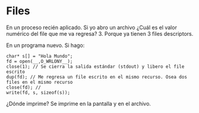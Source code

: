 Files
===
En un proceso recién aplicado. Si yo abro un archivo ¿Cuál es el valor numérico del file que me va regresa? 3. Porque ya tienen 3 files descriptors.

En un programa nuevo. Si hago:
<pre><code>char* s[] = "Hola Mundo";
fd = open(__,O_WRLONY__);
close(1); // Se cierra la salida estándar (stdout) y libero el file escrito
dup(fd); // Me regresa un file escrito en el mismo recurso. Osea dos files en el mismo recurso
close(fd); // 
write(fd, s, sizeof(s));
</code></pre>
¿Dónde imprime? Se imprime en la pantalla y en el archivo.
